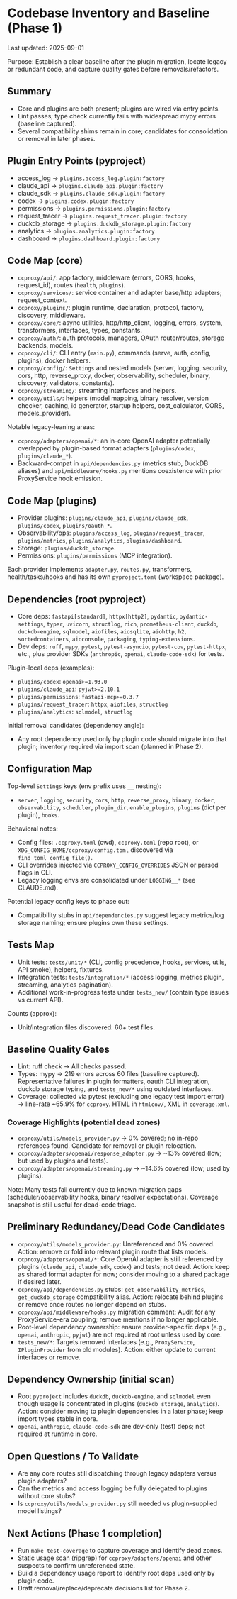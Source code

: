 # Codebase Inventory and Baseline (Phase 1)

Last updated: 2025-09-01

Purpose: Establish a clear baseline after the plugin migration, locate legacy or redundant code, and capture quality gates before removals/refactors.

## Summary

- Core and plugins are both present; plugins are wired via entry points.
- Lint passes; type check currently fails with widespread mypy errors (baseline captured).
- Several compatibility shims remain in core; candidates for consolidation or removal in later phases.

## Plugin Entry Points (pyproject)

- access_log → `plugins.access_log.plugin:factory`
- claude_api → `plugins.claude_api.plugin:factory`
- claude_sdk → `plugins.claude_sdk.plugin:factory`
- codex → `plugins.codex.plugin:factory`
- permissions → `plugins.permissions.plugin:factory`
- request_tracer → `plugins.request_tracer.plugin:factory`
- duckdb_storage → `plugins.duckdb_storage.plugin:factory`
- analytics → `plugins.analytics.plugin:factory`
- dashboard → `plugins.dashboard.plugin:factory`

## Code Map (core)

- `ccproxy/api/`: app factory, middleware (errors, CORS, hooks, request_id), routes (`health`, `plugins`).
- `ccproxy/services/`: service container and adapter base/http adapters; request_context.
- `ccproxy/plugins/`: plugin runtime, declaration, protocol, factory, discovery, middleware.
- `ccproxy/core/`: async utilities, http/http_client, logging, errors, system, transformers, interfaces, types, constants.
- `ccproxy/auth/`: auth protocols, managers, OAuth router/routes, storage backends, models.
- `ccproxy/cli/`: CLI entry (`main.py`), commands (serve, auth, config, plugins), docker helpers.
- `ccproxy/config/`: `Settings` and nested models (server, logging, security, cors, http, reverse_proxy, docker, observability, scheduler, binary, discovery, validators, constants).
- `ccproxy/streaming/`: streaming interfaces and helpers.
- `ccproxy/utils/`: helpers (model mapping, binary resolver, version checker, caching, id generator, startup helpers, cost_calculator, CORS, models_provider).

Notable legacy-leaning areas:

- `ccproxy/adapters/openai/*`: an in-core OpenAI adapter potentially overlapped by plugin-based format adapters (`plugins/codex`, `plugins/claude_*`).
- Backward-compat in `api/dependencies.py` (metrics stub, DuckDB aliases) and `api/middleware/hooks.py` mentions coexistence with prior ProxyService hook emission.

## Code Map (plugins)

- Provider plugins: `plugins/claude_api`, `plugins/claude_sdk`, `plugins/codex`, `plugins/oauth_*`.
- Observability/ops: `plugins/access_log`, `plugins/request_tracer`, `plugins/metrics`, `plugins/analytics`, `plugins/dashboard`.
- Storage: `plugins/duckdb_storage`.
- Permissions: `plugins/permissions` (MCP integration).

Each provider implements `adapter.py`, `routes.py`, transformers, health/tasks/hooks and has its own `pyproject.toml` (workspace package).

## Dependencies (root pyproject)

- Core deps: `fastapi[standard]`, `httpx[http2]`, `pydantic`, `pydantic-settings`, `typer`, `uvicorn`, `structlog`, `rich`, `prometheus-client`, `duckdb`, `duckdb-engine`, `sqlmodel`, `aiofiles`, `aiosqlite`, `aiohttp`, `h2`, `sortedcontainers`, `aioconsole`, `packaging`, `typing-extensions`.
- Dev deps: `ruff`, `mypy`, `pytest`, `pytest-asyncio`, `pytest-cov`, `pytest-httpx`, etc., plus provider SDKs (`anthropic`, `openai`, `claude-code-sdk`) for tests.

Plugin-local deps (examples):

- `plugins/codex`: `openai>=1.93.0`
- `plugins/claude_api`: `pyjwt>=2.10.1`
- `plugins/permissions`: `fastapi-mcp>=0.3.7`
- `plugins/request_tracer`: `httpx`, `aiofiles`, `structlog`
- `plugins/analytics`: `sqlmodel`, `structlog`

Initial removal candidates (dependency angle):

- Any root dependency used only by plugin code should migrate into that plugin; inventory required via import scan (planned in Phase 2).

## Configuration Map

Top-level `Settings` keys (env prefix uses `__` nesting):

- `server`, `logging`, `security`, `cors`, `http`, `reverse_proxy`, `binary`, `docker`, `observability`, `scheduler`, `plugin_dir`, `enable_plugins`, `plugins` (dict per plugin), `hooks`.

Behavioral notes:

- Config files: `.ccproxy.toml` (cwd), `ccproxy.toml` (repo root), or `XDG_CONFIG_HOME/ccproxy/config.toml` discovered via `find_toml_config_file()`.
- CLI overrides injected via `CCPROXY_CONFIG_OVERRIDES` JSON or parsed flags in CLI.
- Legacy logging envs are consolidated under `LOGGING__*` (see CLAUDE.md).

Potential legacy config keys to phase out:

- Compatibility stubs in `api/dependencies.py` suggest legacy metrics/log storage naming; ensure plugins own these settings.

## Tests Map

- Unit tests: `tests/unit/*` (CLI, config precedence, hooks, services, utils, API smoke), helpers, fixtures.
- Integration tests: `tests/integration/*` (access logging, metrics plugin, streaming, analytics pagination).
- Additional work-in-progress tests under `tests_new/` (contain type issues vs current API).

Counts (approx):

- Unit/integration files discovered: 60+ test files.

## Baseline Quality Gates

- Lint: ruff check → All checks passed.
- Types: mypy → 219 errors across 60 files (baseline captured). Representative failures in plugin formatters, oauth CLI integration, duckdb storage typing, and `tests_new/*` using outdated interfaces.
- Coverage: collected via pytest (excluding one legacy test import error) → line-rate ~65.9% for `ccproxy`. HTML in `htmlcov/`, XML in `coverage.xml`.

### Coverage Highlights (potential dead zones)

- `ccproxy/utils/models_provider.py` → 0% covered; no in-repo references found. Candidate for removal or plugin relocation.
- `ccproxy/adapters/openai/response_adapter.py` → ~13% covered (low; but used by plugins and tests).
- `ccproxy/adapters/openai/streaming.py` → ~14.6% covered (low; used by plugins).

Note: Many tests fail currently due to known migration gaps (scheduler/observability hooks, binary resolver expectations). Coverage snapshot is still useful for dead-code triage.

## Preliminary Redundancy/Dead Code Candidates

- `ccproxy/utils/models_provider.py`: Unreferenced and 0% covered. Action: remove or fold into relevant plugin route that lists models.
- `ccproxy/adapters/openai/*`: Core OpenAI adapter is still referenced by plugins (`claude_api`, `claude_sdk`, `codex`) and tests; not dead. Action: keep as shared format adapter for now; consider moving to a shared package if desired later.
- `ccproxy/api/dependencies.py` stubs: `get_observability_metrics`, `get_duckdb_storage` compatibility alias. Action: relocate behind plugins or remove once routes no longer depend on stubs.
- `ccproxy/api/middleware/hooks.py` migration comment: Audit for any ProxyService-era coupling; remove mentions if no longer applicable.
- Root-level dependency ownership: ensure provider-specific deps (e.g., `openai`, `anthropic`, `pyjwt`) are not required at root unless used by core.
- `tests_new/*`: Targets removed interfaces (e.g., `ProxyService`, `IPluginProvider` from old modules). Action: either update to current interfaces or remove.

## Dependency Ownership (initial scan)

- Root `pyproject` includes `duckdb`, `duckdb-engine`, and `sqlmodel` even though usage is concentrated in plugins (`duckdb_storage`, `analytics`). Action: consider moving to plugin dependencies in a later phase; keep import types stable in core.
- `openai`, `anthropic`, `claude-code-sdk` are dev-only (test) deps; not required at runtime in core.


## Open Questions / To Validate

- Are any core routes still dispatching through legacy adapters versus plugin adapters?
- Can the metrics and access logging be fully delegated to plugins without core stubs?
- Is `ccproxy/utils/models_provider.py` still needed vs plugin-supplied model listings?

## Next Actions (Phase 1 completion)

- Run `make test-coverage` to capture coverage and identify dead zones.
- Static usage scan (ripgrep) for `ccproxy/adapters/openai` and other suspects to confirm unreferenced state.
- Build a dependency usage report to identify root deps used only by plugin code.
- Draft removal/replace/deprecate decisions list for Phase 2.
